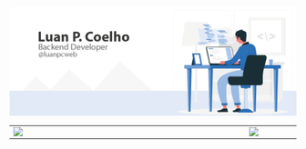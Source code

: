 ![capa_github_luanpcweb](https://raw.githubusercontent.com/luanpcweb/luanpcweb/master/capa-luanpcweb.png)

<center>
  <table>
    <tr>
        <td><img width="400px" align="left" src="https://github-readme-stats.vercel.app/api/top-langs/?username=luanpcweb&hide=html&layout=compact&theme=default" /></td>
        <td><img width="495px" align="left" src="https://github-readme-stats.vercel.app/api?username=luanpcweb&theme=default" /></td>
    </tr>   
  </table>
</center>
